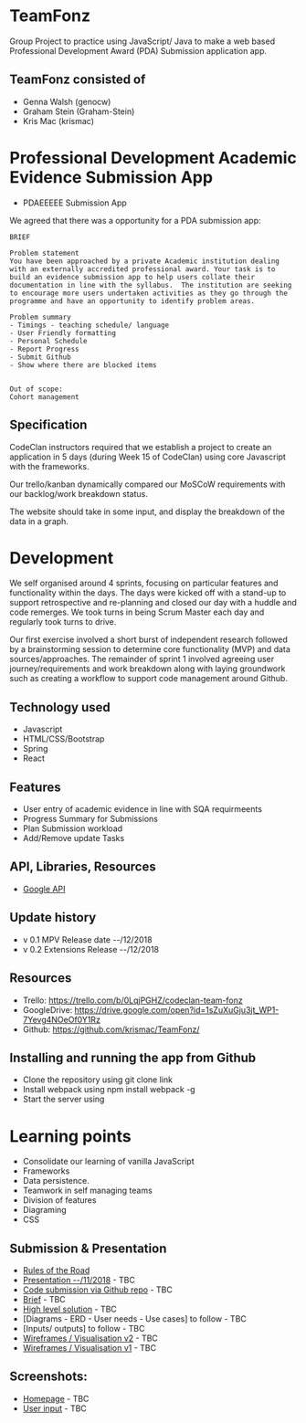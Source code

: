 # TeamFonz
Group Project to practice using JavaScript/ Java to make a web based Professional Development Award (PDA) Submission application app.


## TeamFonz consisted of 
- Genna Walsh (genocw)
- Graham Stein (Graham-Stein)
- Kris Mac (krismac)

# Professional Development Academic Evidence Submission App
- PDAEEEEE Submission App

We agreed that there was a opportunity for a PDA submission app:
```
BRIEF

Problem statement
You have been approached by a private Academic institution dealing with an externally accredited professional award. Your task is to build an evidence submission app to help users collate their documentation in line with the syllabus.  The institution are seeking to encourage more users undertaken activities as they go through the programme and have an opportunity to identify problem areas. 

Problem summary
- Timings - teaching schedule/ language
- User Friendly formatting
- Personal Schedule 
- Report Progress
- Submit Github
- Show where there are blocked items


Out of scope:
Cohort management
```

## Specification
CodeClan instructors required that we establish a project to create an application in 5 days (during Week 15 of CodeClan) using core Javascript with the frameworks.

Our trello/kanban dynamically compared our MoSCoW requirements with our backlog/work breakdown status.

The website should take in some input, and display the breakdown of the data in a graph. 


# Development
We self organised around 4 sprints, focusing on particular features and functionality within the days. The days were kicked off with a stand-up to support retrospective and re-planning and closed our day with a huddle and code remerges. We took turns in being Scrum Master each day and regularly took turns to drive. 

Our first exercise involved a short burst of independent research followed by a brainstorming session to determine core functionality (MVP) and data sources/approaches. The remainder of sprint 1 involved agreeing user journey/requirements and work breakdown along with laying groundwork such as creating a workflow to support code management around Github.

## Technology used
- Javascript
- HTML/CSS/Bootstrap
- Spring
- React

## Features
- User entry of academic evidence in line with SQA requirmeents
- Progress Summary for Submissions
- Plan Submission workload
- Add/Remove update Tasks

## API, Libraries, Resources
- [Google API](https://developers.google.com/maps/documentation/)

## Update history
- v 0.1 MPV Release date --/12/2018
- v 0.2 Extensions Release --/12/2018

## Resources
- Trello: https://trello.com/b/0LqjPGHZ/codeclan-team-fonz
- GoogleDrive: https://drive.google.com/open?id=1sZuXuGju3jt_WP1-7Yevg4NOeOf0Y1Rz
- Github: https://github.com/krismac/TeamFonz/

## Installing and running the app from Github
- Clone the repository using git clone link
- Install webpack using npm install webpack -g
- Start the server using 

# Learning points
- Consolidate our learning of vanilla JavaScript 
- Frameworks
- Data persistence. 
- Teamwork in self managing teams
- Division of features
- Diagraming 
- CSS

## Submission & Presentation
- [Rules of the Road](https://docs.google.com/document/d/1MD8Yi4hiPY5XFitAwXBfECcjO00kOQzaFoS4hIiFhRI/edit?usp=sharing)
- [Presentation --/11/2018]() - TBC
- [Code submission via Github repo]() - TBC
- [Brief]() - TBC
- [High level solution]() - TBC
- [Diagrams - ERD - User needs - Use cases] to follow - TBC
- [Inputs/ outputs] to follow - TBC
- [Wireframes / Visualisation v2]() - TBC
- [Wireframes / Visualisation v1]() - TBC

## Screenshots:
- [Homepage](home.png) - TBC
- [User input](input.png)  - TBC
